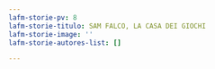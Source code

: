 ```yaml
---
lafm-storie-pv: 8
lafm-storie-titulo: SAM FALCO, LA CASA DEI GIOCHI
lafm-storie-image: ''
lafm-storie-autores-list: []

---
```

